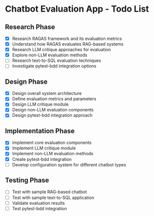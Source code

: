 # Chatbot Evaluation App - Todo List

## Research Phase
- [x] Research RAGAS framework and its evaluation metrics
- [x] Understand how RAGAS evaluates RAG-based systems
- [x] Research LLM critique approaches for evaluation
- [x] Explore non-LLM evaluation methods
- [ ] Research text-to-SQL evaluation techniques
- [ ] Investigate pytest-bdd integration options

## Design Phase
- [x] Design overall system architecture
- [x] Define evaluation metrics and parameters
- [x] Design LLM critique module
- [x] Design non-LLM evaluation components
- [x] Design pytest-bdd integration approach

## Implementation Phase
- [x] Implement core evaluation components
- [x] Implement LLM critique module
- [x] Implement non-LLM evaluation methods
- [x] Create pytest-bdd integration
- [ ] Develop configuration system for different chatbot types

## Testing Phase
- [ ] Test with sample RAG-based chatbot
- [ ] Test with sample text-to-SQL application
- [ ] Validate evaluation results
- [ ] Test pytest-bdd integration
